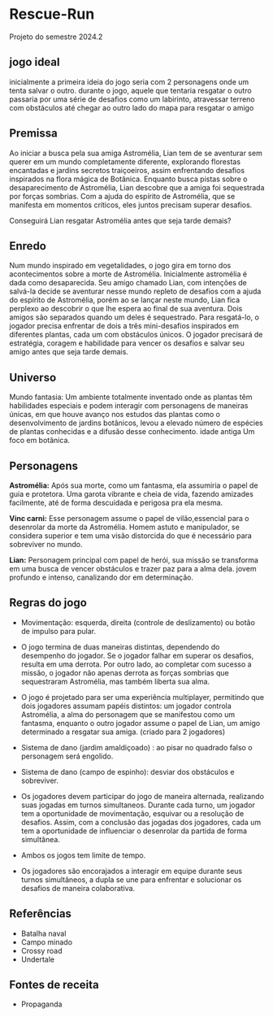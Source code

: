 # Rescue-Run
Projeto do semestre 2024.2

## jogo ideal
inicialmente a primeira ideia do jogo seria com 2 personagens onde um tenta salvar o outro. durante o jogo, aquele que tentaria resgatar o outro passaria por uma série de desafios como um labirinto, atravessar terreno com obstáculos até chegar ao outro lado do mapa para resgatar o amigo

## Premissa
Ao iniciar a busca pela sua amiga Astromélia, Lian tem de se aventurar sem querer em um mundo completamente diferente, explorando florestas encantadas e jardins secretos traiçoeiros, assim enfrentando desafios inspirados na flora mágica de Botânica. Enquanto busca pistas sobre o desaparecimento de Astromélia, Lian descobre que a amiga foi sequestrada por forças sombrias. Com a ajuda do espírito de Astromélia, que se manifesta em momentos críticos, eles juntos precisam superar desafios.

Conseguirá Lian resgatar Astromélia antes que seja tarde demais?

## Enredo
Num mundo inspirado em vegetalidades, o jogo gira em torno dos acontecimentos sobre a morte de Astromélia. Inicialmente astromélia é dada como desaparecida. Seu amigo chamado Lian, com intenções de salvá-la decide se aventurar nesse mundo repleto de desafios com a ajuda do espírito de Astromélia, porém ao se lançar neste mundo, Lian fica perplexo ao descobrir o que lhe espera ao final de sua aventura. Dois amigos são separados quando um deles é sequestrado. Para resgatá-lo, o jogador precisa enfrentar de dois a três mini-desafios inspirados em diferentes plantas, cada um com obstáculos únicos. O jogador precisará de estratégia, coragem e habilidade para vencer os desafios e salvar seu amigo antes que seja tarde demais.

## Universo
Mundo fantasia: Um ambiente totalmente inventado onde as plantas têm habilidades especiais e podem interagir com personagens de maneiras únicas, em que houve avanço nos estudos das plantas como o desenvolvimento de jardins botânicos, levou a elevado número de espécies de plantas conhecidas e a difusão desse conhecimento. idade antiga Um foco em botânica.

## Personagens
**Astromélia:** Após sua morte, como um fantasma, ela assumiria o papel de guia e protetora. Uma garota vibrante e cheia de vida, fazendo amizades facilmente, até de forma descuidada e perigosa pra ela mesma.

**Vinc carni:** Esse personagem assume o papel de vilão,essencial para o desenrolar da morte da Astromélia. Homem astuto e manipulador, se considera superior e tem uma visão distorcida do que é necessário para sobreviver no mundo.

**Lian:** Personagem principal com papel de herói, sua missão se transforma em uma busca de vencer obstáculos e trazer paz para a alma dela. jovem profundo e intenso, canalizando dor em determinação.
## Regras do jogo
- Movimentação: esquerda, direita (controle de deslizamento) ou botão de impulso para pular.

- O jogo termina de duas maneiras distintas, dependendo do desempenho do jogador. Se o jogador falhar em superar os desafios, resulta em uma derrota. Por outro lado, ao completar com sucesso a missão, o jogador não apenas derrota as forças sombrias que sequestraram Astromélia, mas também liberta sua alma.

- O jogo é projetado para ser uma experiência multiplayer, permitindo que dois jogadores assumam papéis distintos: um jogador controla Astromélia, a alma do personagem que se manifestou como um fantasma, enquanto o outro jogador assume o papel de Lian, um amigo determinado a resgatar sua amiga. (criado para 2 jogadores)

- Sistema de dano (jardim amaldiçoado) : ao pisar no quadrado falso o personagem será engolido.

- Sistema de dano (campo de espinho): desviar dos obstáculos e sobreviver.

- Os jogadores devem participar do jogo de maneira alternada, realizando suas jogadas em turnos simultaneos. Durante cada turno, um jogador tem a oportunidade de movimentação, esquivar ou a resolução de desafios. Assim, com a conclusão das jogadas dos jogadores, cada um tem a oportunidade de influenciar o desenrolar da partida de forma simultânea. 

- Ambos os jogos tem limite de tempo.

- Os jogadores são encorajados a interagir em equipe durante seus turnos simultâneos, a dupla se une para enfrentar e solucionar os desafios de maneira colaborativa.

## Referências
- Batalha naval
- Campo minado 
- Crossy road
- Undertale

## Fontes de receita
- Propaganda


